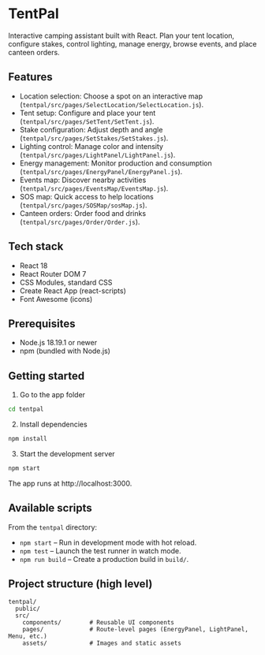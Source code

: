 # TentPal

Interactive camping assistant built with React. Plan your tent location, configure stakes, control lighting, manage energy, browse events, and place canteen orders.

## Features

- Location selection: Choose a spot on an interactive map (`tentpal/src/pages/SelectLocation/SelectLocation.js`).
- Tent setup: Configure and place your tent (`tentpal/src/pages/SetTent/SetTent.js`).
- Stake configuration: Adjust depth and angle (`tentpal/src/pages/SetStakes/SetStakes.js`).
- Lighting control: Manage color and intensity (`tentpal/src/pages/LightPanel/LightPanel.js`).
- Energy management: Monitor production and consumption (`tentpal/src/pages/EnergyPanel/EnergyPanel.js`).
- Events map: Discover nearby activities (`tentpal/src/pages/EventsMap/EventsMap.js`).
- SOS map: Quick access to help locations (`tentpal/src/pages/SOSMap/sosMap.js`).
- Canteen orders: Order food and drinks (`tentpal/src/pages/Order/Order.js`).

## Tech stack

- React 18
- React Router DOM 7
- CSS Modules, standard CSS
- Create React App (react-scripts)
- Font Awesome (icons)

## Prerequisites

- Node.js 18.19.1 or newer
- npm (bundled with Node.js)

## Getting started

1) Go to the app folder

```sh
cd tentpal
```

2) Install dependencies

```sh
npm install
```

3) Start the development server

```sh
npm start
```

The app runs at http://localhost:3000.

## Available scripts

From the `tentpal` directory:

- `npm start` – Run in development mode with hot reload.
- `npm test` – Launch the test runner in watch mode.
- `npm run build` – Create a production build in `build/`.

## Project structure (high level)

```
tentpal/
  public/
  src/
    components/        # Reusable UI components
    pages/             # Route-level pages (EnergyPanel, LightPanel, Menu, etc.)
    assets/            # Images and static assets
```



